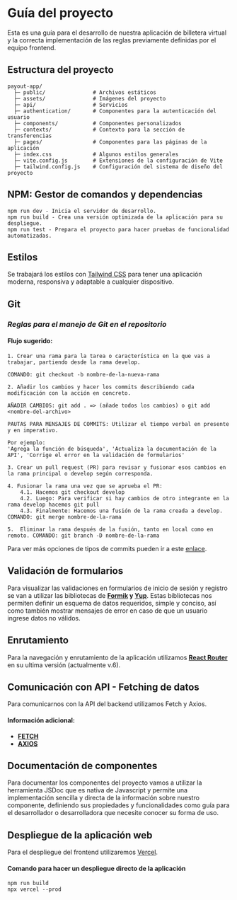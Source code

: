 # Guía del proyecto
Esta es una guía para el desarrollo de nuestra aplicación de billetera virtual y la correcta implementación de las reglas previamente definidas por el equipo frontend.

## Estructura del proyecto
```
payout-app/
  ├─ public/               # Archivos estáticos     
  ├─ assets/               # Imágenes del proyecto
  ├─ api/                  # Servicios     
  ├─ authentication/       # Componentes para la autenticación del usuario
  ├─ components/           # Componentes personalizados
  ├─ contexts/             # Contexto para la sección de transferencias
  ├─ pages/                # Componentes para las páginas de la aplicación
  ├─ index.css             # Algunos estilos generales
  ├─ vite.config.js        # Extensiones de la configuración de Vite
  ├─ tailwind.config.js    # Configuración del sistema de diseño del proyecto
```

## NPM: Gestor de comandos y dependencias
```
npm run dev - Inicia el servidor de desarrollo.
npm run build - Crea una versión optimizada de la aplicación para su despliegue.
npm run test - Prepara el proyecto para hacer pruebas de funcionalidad automatizadas.
```

## Estilos
Se trabajará los estilos con [Tailwind CSS](https://tailwindcss.com/docs/installation) para tener una aplicación moderna, responsiva y adaptable a cualquier dispositivo.

## Git
### **_Reglas para el manejo de Git en el repositorio_**
#### Flujo sugerido:

```
1. Crear una rama para la tarea o característica en la que vas a trabajar, partiendo desde la rama develop.

COMANDO: git checkout -b nombre-de-la-nueva-rama

2. Añadir los cambios y hacer los commits describiendo cada modificación con la acción en concreto.

AÑADIR CAMBIOS: git add . => (añade todos los cambios) o git add <nombre-del-archivo>

PAUTAS PARA MENSAJES DE COMMITS: Utilizar el tiempo verbal en presente y en imperativo.

Por ejemplo:
'Agrega la función de búsqueda', 'Actualiza la documentación de la API', 'Corrige el error en la validación de formularios'

3. Crear un pull request (PR) para revisar y fusionar esos cambios en la rama principal o develop según corresponda.

4. Fusionar la rama una vez que se aprueba el PR:
	4.1. Hacemos git checkout develop
	4.2. Luego: Para verificar si hay cambios de otro integrante en la rama develop hacemos git pull
	4.3. Finalmente: Hacemos una fusión de la rama creada a develop. COMANDO: git merge nombre-de-la-rama

5.  Eliminar la rama después de la fusión, tanto en local como en remoto. COMANDO: git branch -D nombre-de-la-rama

```
Para ver más opciones de tipos de commits pueden ir a este [enlace](https://dev.to/achamorro_dev/conventional-commits-que-es-y-por-que-deberias-empezar-a-utilizarlo-23an).

## Validación de formularios

Para visualizar las validaciones en formularios de inicio de sesión y registro se van a utilizar las bibliotecas de **[Formik](https://formik.org/docs/tutorial) y [Yup](https://libreriasjs.com/libreria-javascript-validar-formularios-yup/)**.
Estas bibliotecas nos permiten definir un esquema de datos requeridos, simple y conciso, así como también mostrar mensajes de error en caso de que un usuario ingrese datos no válidos.

## Enrutamiento
Para la navegación y enrutamiento de la aplicación utilizamos [**React Router**](https://reactrouter.com/en/main/start/tutorial) en su ultima versión (actualmente v.6).

## Comunicación con API - Fetching de datos
Para comunicarnos con la API del backend utilizamos Fetch y Axios.<br>

#### Información adicional:
* [**FETCH**](https://lenguajejs.com/javascript/peticiones-http/fetch/)
* [**AXIOS**](https://axios-http.com/es/docs/intro)

## Documentación de componentes
Para documentar los componentes del proyecto vamos a utilizar la herramienta JSDoc que es nativa de Javascript y permite una implementación sencilla y directa de la información sobre nuestro componente, definiendo sus propiedades y funcionalidades como guía para el desarrollador o desarrolladora que necesite conocer su forma de uso.

## Despliegue de la aplicación web
Para el despliegue del frontend utilizaremos [Vercel](https://vercel.com/).
#### Comando para hacer un despliegue directo de la aplicación
```
npm run build
npx vercel --prod
```
